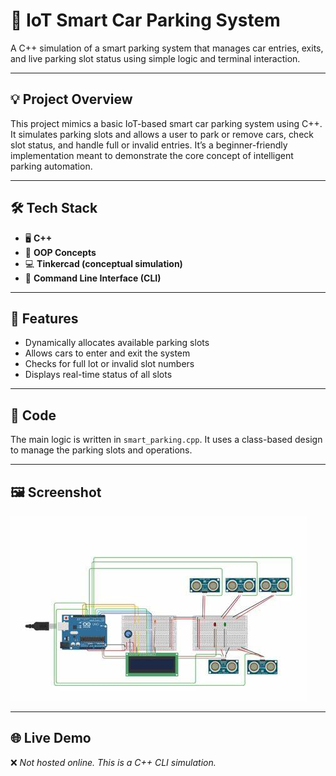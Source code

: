 # 🚗 IoT Smart Car Parking System

A C++ simulation of a smart parking system that manages car entries, exits, and live parking slot status using simple logic and terminal interaction.

---

## 💡 Project Overview

This project mimics a basic IoT-based smart car parking system using C++. It simulates parking slots and allows a user to park or remove cars, check slot status, and handle full or invalid entries. It’s a beginner-friendly implementation meant to demonstrate the core concept of intelligent parking automation.

---

## 🛠 Tech Stack

- 🖥️ **C++**
- 🧠 **OOP Concepts**
- 💻 **Tinkercad (conceptual simulation)**  
- 🧪 **Command Line Interface (CLI)**

---

## 📂 Features

- Dynamically allocates available parking slots  
- Allows cars to enter and exit the system  
- Checks for full lot or invalid slot numbers  
- Displays real-time status of all slots  

---

## 📄 Code

The main logic is written in `smart_parking.cpp`. It uses a class-based design to manage the parking slots and operations.

---

## 🖼 Screenshot

![Simulation Output](car_parki.jpg.jpg)


---

## 🌐 Live Demo

❌ *Not hosted online. This is a C++ CLI simulation.*
